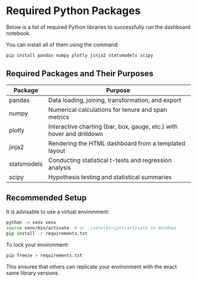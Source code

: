 # Required Python Packages

Below is a list of required Python libraries to successfully run the dashboard notebook.

You can install all of them using the command:

```bash
pip install pandas numpy plotly jinja2 statsmodels scipy
```

## Required Packages and Their Purposes

| Package       | Purpose                                                                 |
|---------------|-------------------------------------------------------------------------|
| pandas        | Data loading, joining, transformation, and export                       |
| numpy         | Numerical calculations for tenure and span metrics                      |
| plotly        | Interactive charting (bar, box, gauge, etc.) with hover and drilldown   |
| jinja2        | Rendering the HTML dashboard from a templated layout                    |
| statsmodels   | Conducting statistical t-tests and regression analysis                  |
| scipy         | Hypothesis testing and statistical summaries                            |

## Recommended Setup

It is advisable to use a virtual environment:

```bash
python -m venv venv
source venv/bin/activate  # or .\venv\Scripts\activate on Windows
pip install -r requirements.txt
```

To lock your environment:

```bash
pip freeze > requirements.txt
```

This ensures that others can replicate your environment with the exact same library versions.
